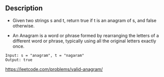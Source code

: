 ## Description

- Given two strings s and t, return true if t is an anagram of s, and false otherwise.
  
- An Anagram is a word or phrase formed by rearranging the letters of a different word or phrase, typically using all the original letters exactly once.

```
Input: s = "anagram", t = "nagaram"
Output: true
```

https://leetcode.com/problems/valid-anagram/